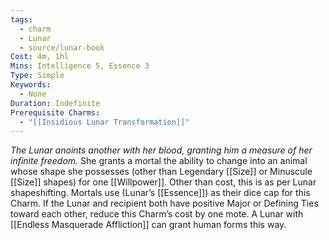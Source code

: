```yaml
---
tags:
  - charm
  - Lunar
  - source/lunar-book
Cost: 4m, 1hl
Mins: Intelligence 5, Essence 3
Type: Simple
Keywords:
  - None
Duration: Indefinite
Prerequisite Charms:
  - "[[Insidious Lunar Transformation]]"
---
```

*The Lunar anoints another with her blood, granting him a measure of her infinite freedom.*
She grants a mortal the ability to change into an animal whose shape she possesses (other than Legendary [[Size]] or Minuscule [[Size]] shapes) for one [[Willpower]]. Other than cost, this is as per Lunar shapeshifting. Mortals use (Lunar’s [[Essence]]) as their dice cap for this Charm. If the Lunar and recipient both have positive Major or Defining Ties toward each other, reduce this Charm’s cost by one mote. A Lunar with [[Endless Masquerade Affliction]] can grant human forms this way.